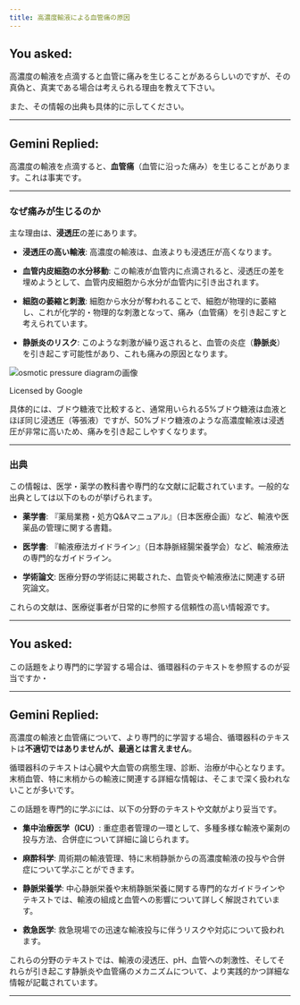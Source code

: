 ```yaml
---
title: 高濃度輸液による血管痛の原因
---
```


You asked:
----------

高濃度の輸液を点滴すると血管に痛みを生じることがあるらしいのですが、その真偽と、真実である場合は考えられる理由を教えて下さい。

また、その情報の出典も具体的に示してください。

---

Gemini Replied:
---------------

高濃度の輸液を点滴すると、**血管痛**（血管に沿った痛み）を生じることがあります。これは事実です。

* * *

### なぜ痛みが生じるのか

主な理由は、**浸透圧**の差にあります。

*   **浸透圧の高い輸液**: 高濃度の輸液は、血液よりも浸透圧が高くなります。
    
*   **血管内皮細胞の水分移動**: この輸液が血管内に点滴されると、浸透圧の差を埋めようとして、血管内皮細胞から水分が血管内に引き出されます。
    
*   **細胞の萎縮と刺激**: 細胞から水分が奪われることで、細胞が物理的に萎縮し、これが化学的・物理的な刺激となって、痛み（血管痛）を引き起こすと考えられています。
    
*   **静脈炎のリスク**: このような刺激が繰り返されると、血管の炎症（**静脈炎**）を引き起こす可能性があり、これも痛みの原因となります。
    

![osmotic pressure diagramの画像](https://encrypted-tbn3.gstatic.com/licensed-image?q=tbn:ANd9GcSIImLOS08nN5M3IjnuTiM1MFVdtlCMF9-sW2-wz60SekedxkMpJSaIPFfBJirLTpbo3iVMTC-xeCNHX7jLcrZPDWzNYDpgrNwebijd8YxjjMF-74E)

Licensed by Google

具体的には、ブドウ糖液で比較すると、通常用いられる5%ブドウ糖液は血液とほぼ同じ浸透圧（等張液）ですが、50%ブドウ糖液のような高濃度輸液は浸透圧が非常に高いため、痛みを引き起こしやすくなります。

* * *

### 出典

この情報は、医学・薬学の教科書や専門的な文献に記載されています。一般的な出典としては以下のものが挙げられます。

*   **薬学書**: 『薬局業務・処方Q&Aマニュアル』（日本医療企画）など、輸液や医薬品の管理に関する書籍。
    
*   **医学書**: 『輸液療法ガイドライン』（日本静脈経腸栄養学会）など、輸液療法の専門的なガイドライン。
    
*   **学術論文**: 医療分野の学術誌に掲載された、血管炎や輸液療法に関連する研究論文。
    

これらの文献は、医療従事者が日常的に参照する信頼性の高い情報源です。

---

You asked:
----------

この話題をより専門的に学習する場合は、循環器科のテキストを参照するのが妥当ですか・

---

Gemini Replied:
---------------

高濃度の輸液と血管痛について、より専門的に学習する場合、循環器科のテキストは**不適切ではありませんが、最適とは言えません**。

循環器科のテキストは心臓や大血管の病態生理、診断、治療が中心となります。末梢血管、特に末梢からの輸液に関連する詳細な情報は、そこまで深く扱われないことが多いです。

この話題を専門的に学ぶには、以下の分野のテキストや文献がより妥当です。

*   **集中治療医学（ICU）**: 重症患者管理の一環として、多種多様な輸液や薬剤の投与方法、合併症について詳細に論じられます。
    
*   **麻酔科学**: 周術期の輸液管理、特に末梢静脈からの高濃度輸液の投与や合併症について学ぶことができます。
    
*   **静脈栄養学**: 中心静脈栄養や末梢静脈栄養に関する専門的なガイドラインやテキストでは、輸液の組成と血管への影響について詳しく解説されています。
    
*   **救急医学**: 救急現場での迅速な輸液投与に伴うリスクや対応について扱われます。
    

これらの分野のテキストでは、輸液の浸透圧、pH、血管への刺激性、そしてそれらが引き起こす静脈炎や血管痛のメカニズムについて、より実践的かつ詳細な情報が記載されています。

---

